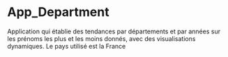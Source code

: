 # App_Department
Application qui établie des tendances par départements et par années sur les prénoms les plus et les moins donnés, avec des visualisations dynamiques. Le pays utilisé est la France
